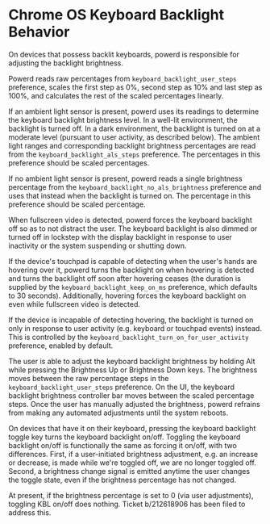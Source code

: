 # Chrome OS Keyboard Backlight Behavior

On devices that possess backlit keyboards, powerd is responsible for adjusting
the backlight brightness.

Powerd reads raw percentages from `keyboard_backlight_user_steps` preference,
scales the first step as 0%, second step as 10% and last step as 100%, and
calculates the rest of the scaled percentages linearly.

If an ambient light sensor is present, powerd uses its readings to determine the
keyboard backlight brightness level. In a well-lit environment, the backlight is
turned off. In a dark environment, the backlight is turned on at a moderate
level (pursuant to user activity, as described below). The ambient light ranges
and corresponding backlight brightness percentages are read from the
`keyboard_backlight_als_steps` preference. The percentages in this preference
should be scaled percentages.

If no ambient light sensor is present, powerd reads a single brightness
percentage from the `keyboard_backlight_no_als_brightness` preference and uses
that instead when the backlight is turned on. The percentage in this preference
should be scaled percentage.

When fullscreen video is detected, powerd forces the keyboard backlight off so
as to not distract the user. The keyboard backlight is also dimmed or turned off
in lockstep with the display backlight in response to user inactivity or the
system suspending or shutting down.

If the device's touchpad is capable of detecting when the user's hands are
hovering over it, powerd turns the backlight on when hovering is detected and
turns the backlight off soon after hovering ceases (the duration is supplied by
the `keyboard_backlight_keep_on_ms` preference, which defaults to 30 seconds).
Additionally, hovering forces the keyboard backlight on even while fullscreen
video is detected.

If the device is incapable of detecting hovering, the backlight is turned on
only in response to user activity (e.g. keyboard or touchpad events) instead.
This is controlled by the `keyboard_backlight_turn_on_for_user_activity`
preference, enabled by default.

The user is able to adjust the keyboard backlight brightness by holding Alt
while pressing the Brightness Up or Brightness Down keys. The brightness moves
between the raw percentage steps in the `keyboard_backlight_user_steps`
preference. On the UI, the keyboard backlight brightness controller bar moves
between the scaled percentage steps. Once the user has manually adjusted the
brightness, powerd refrains from making any automated adjustments until the
system reboots.

On devices that have it on their keyboard, pressing the keyboard backlight toggle
key turns the keyboard backlight on/off. Toggling the keyboard backlight on/off
is functionally the same as forcing it on/off, with two differences. First,
if a user-initiated brightness adjustment, e.g. an increase or decrease, is made
while we're toggled off, we are no longer toggled off.  Second, a brightness change
signal is emitted anytime the user changes the toggle state, even if the brightness
percentage has not changed.

At present, if the brightness percentage is set to 0 (via user adjustments),
toggling KBL on/off does nothing.  Ticket b/212618906 has been filed to address
this.
